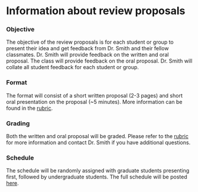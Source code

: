 # Information about review proposals

### Objective
The objective of the review proposals is for each student or group to present their
idea and get feedback from Dr. Smith and their fellow classmates. Dr. Smith will provide
feedback on the written and oral proposal. The class will provide feedback on the
oral proposal. Dr. Smith will collate all student feedback for each student or group.

### Format
The format will consist of a short written proposal (2-3 pages) and short oral presentation
on the proposal (~5 minutes). More information can be found in the [rubric](../Rubrics/review_proposal_rubric.md).

### Grading
Both the written and oral proposal will be graded. Please refer to the 
[rubric](../Rubrics/review_proposal_rubric.md) for more information and contact Dr. Smith
if you have additional questions.

### Schedule
The schedule will be randomly assigned with graduate students presenting first,
followed by undergraduate students. The full schedule will be posted [here](review_proposal_schedule.md).
